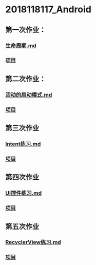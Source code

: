 # 2018118117_Android

## 第一次作业：  
### [生命周期.md](https://github.com/cangeBig/2018118117_Android/blob/master/FirstHomework/%E7%94%9F%E5%91%BD%E5%91%A8%E6%9C%9F.md)   
### [项目](https://github.com/cangeBig/2018118117_Android/tree/master/FirstHomework)

## 第二次作业：
### [活动的启动模式.md](https://github.com/cangeBig/2018118117_Android/blob/master/SecondHomework/%E6%B4%BB%E5%8A%A8%E7%9A%84%E5%90%AF%E5%8A%A8%E6%A8%A1%E5%BC%8F.md)   
### [项目](https://github.com/cangeBig/2018118117_Android/tree/master/SecondHomework)

## 第三次作业
### [Intent练习.md](https://github.com/cangeBig/2018118117_Android/tree/master/ThirdHomework/intentTest.md)
### [项目](https://github.com/cangeBig/2018118117_Android/tree/master/ThirdHomework/IntentTest)

## 第四次作业
### [UI控件练习.md](https://github.com/cangeBig/2018118117_Android/blob/master/FourHomework/UI%E6%8E%A7%E4%BB%B6%E7%BB%83%E4%B9%A0.md)
### [项目](https://github.com/cangeBig/2018118117_Android/blob/master/FourHomework)

## 第五次作业
### [RecyclerView练习.md](https://github.com/cangeBig/2018118117_Android/blob/master/FifthHomework/RecylerView%E7%BB%83%E4%B9%A0.md)
### [项目](https://github.com/cangeBig/2018118117_Android/blob/master/FifthHomework)
